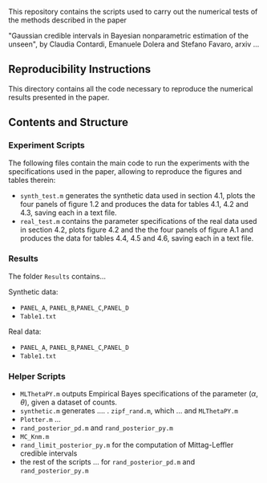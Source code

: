 This repository contains the scripts used to carry out the numerical tests of the methods described in the paper

"Gaussian credible intervals in Bayesian nonparametric estimation of the unseen", by Claudia Contardi, Emanuele Dolera and Stefano Favaro, arxiv ...

## Reproducibility Instructions

This directory contains all the code necessary to reproduce the numerical results presented in the paper.

## Contents and Structure

### Experiment Scripts
The following files contain the main code to run the experiments with the specifications used in the paper, allowing to reproduce the figures and tables therein:
- `synth_test.m` generates the synthetic data used in section 4.1, plots the four panels of figure 1.2 and produces the data for tables 4.1, 4.2 and 4.3, saving each in a text file.
- `real_test.m` contains the parameter specifications of the real data used in section 4.2, plots figure 4.2 and the the four panels of figure A.1 and produces the data for tables 4.4, 4.5 and 4.6, saving each in a text file.

### Results
The folder `Results` contains...

Synthetic data:
- `PANEL_A`, `PANEL_B`,`PANEL_C`,`PANEL_D`
- `Table1.txt`

Real data:
- `PANEL_A`, `PANEL_B`,`PANEL_C`,`PANEL_D`
- `Table1.txt`

### Helper Scripts
- `MLThetaPY.m` outputs Empirical Bayes specifications of the parameter $(\alpha, \theta)$, given a dataset of counts.
- `synthetic.m` generates .... . `zipf_rand.m`, which ... and `MLThetaPY.m`
- `Plotter.m` ...
- `rand_posterior_pd.m` and `rand_posterior_py.m`
- `MC_Knm.m`
- `rand_limit_posterior_py.m` for the computation of Mittag-Leffler credible intervals
- the rest of the scripts ... for `rand_posterior_pd.m` and `rand_posterior_py.m`

